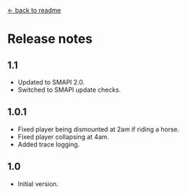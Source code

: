 [← back to readme](README.md)

# Release notes
## 1.1
* Updated to SMAPI 2.0.
* Switched to SMAPI update checks.

## 1.0.1
* Fixed player being dismounted at 2am if riding a horse.
* Fixed player collapsing at 4am.
* Added trace logging.

## 1.0
* Initial version.
